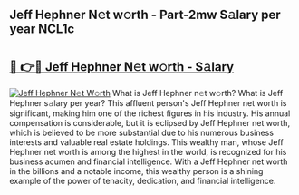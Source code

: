 ## Jeff Hephner N𝚎t w𝚘rth - Part-2mw S𝚊lary per year NCL1c

# <h2><a href="http://gc3srq.nevu.top/?p=Jeff+Hephner">🔗 👉🔴 Jeff Hephner N𝚎t w𝚘rth - S𝚊lary</a></h2>

[![Jeff Hephner N𝚎t W𝚘rth](https://i.imgur.com/Oavwk0R.jpeg)](http://gc3srq.nevu.top/?p=Jeff+Hephner)
What is Jeff Hephner n𝚎t w𝚘rth? What is Jeff Hephner s𝚊lary per year?
This affluent person's Jeff Hephner net worth is significant, making him one of the richest figures in his industry. His annual compensation is considerable, but it is eclipsed by Jeff Hephner net worth, which is believed to be more substantial due to his numerous business interests and valuable real estate holdings. This wealthy man, whose Jeff Hephner net worth is among the highest in the world, is recognized for his business acumen and financial intelligence. With a Jeff Hephner net worth in the billions and a notable income, this wealthy person is a shining example of the power of tenacity, dedication, and financial intelligence.
